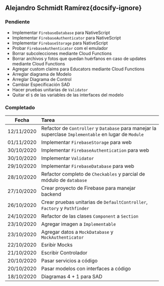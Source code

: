## Alejandro Schmidt Ramírez{docsify-ignore}

### Pendiente
* Implementar `FirebaseDatabase` para NativeScript
* Implementar `FirebaseAuthenticator` para NativeScript
* Implementar `FirebaseStorage` para NativeScript
* Probar `FirebaseAuthenticator` com el emulador
* Borrar subcolecciones mediante Cloud Functions
* Borrar archivos y fotos que quedan huérfanos en caso de updates mediante Cloud Functions
* Agregar custom claims para Educators mediante Cloud Functions
* Arreglar diagrama de Modelo
* Arreglar Diagrama de Control
* Cambiar Especificación SAD
* Hacer pruebas unitarias de `Validator`
* Quitar el `$` de las variables de las interfaces del modelo

### Completado
| Fecha | Tarea |
| :---: | :--- |
| 12/11/2020 | Refactor de `Controller` y `Database` para manejar la superclase `Implementable` en lugar de `Module` |
| 01/11/2020 | Implementar `FirebaseStorage` para web |
| 30/10/2020 | Implementar `FirebaseAuthentication` para web |
| 30/10/2020 | Implementar `Validator` |
| 29/10/2020 | Implementar `FirebaseDatabase` para web |
| 28/10/2020 | Refactor completo de `Checkables` y parcial de módulo de `database` |
| 27/10/2020 | Crear proyecto de Firebase para manejar backend |
| 26/10/2020 | Crear pruebas unitarias de `DefaultController`, `Factory` y `Pathfinder` |
| 24/10/2020 | Refactor de las clases `Component` a `Section` | 
| 23/10/2020 | Agregar imagen a `Implementable` |
| 23/10/2020 | Agregar datos a `MockDatabase` y `MockAuthenticator` |
| 22/10/2020 | Esribir Mocks |
| 21/10/2020 | Escribir Controlador |
| 20/10/2020 | Pasar servicios a código |
| 20/10/2020 | Pasar modelos con interfaces a código |
| 18/10/2020 | Diagramas 4 + 1 para SAD |
